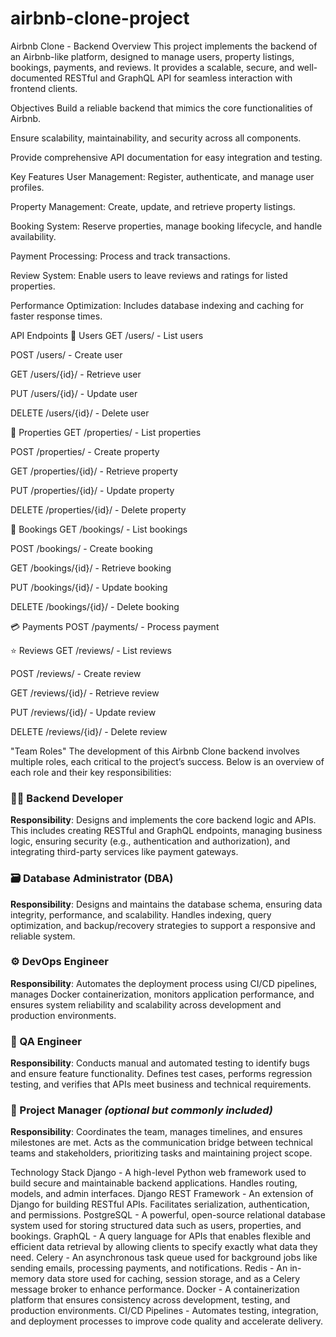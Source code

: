 # airbnb-clone-project
Airbnb Clone - Backend
Overview
This project implements the backend of an Airbnb-like platform, designed to manage users, property listings, bookings, payments, and reviews. It provides a scalable, secure, and well-documented RESTful and GraphQL API for seamless interaction with frontend clients.

Objectives
Build a reliable backend that mimics the core functionalities of Airbnb.

Ensure scalability, maintainability, and security across all components.

Provide comprehensive API documentation for easy integration and testing.

Key Features
User Management: Register, authenticate, and manage user profiles.

Property Management: Create, update, and retrieve property listings.

Booking System: Reserve properties, manage booking lifecycle, and handle availability.

Payment Processing: Process and track transactions.

Review System: Enable users to leave reviews and ratings for listed properties.

Performance Optimization: Includes database indexing and caching for faster response times.

API Endpoints
👤 Users
GET /users/ - List users

POST /users/ - Create user

GET /users/{id}/ - Retrieve user

PUT /users/{id}/ - Update user

DELETE /users/{id}/ - Delete user

🏡 Properties
GET /properties/ - List properties

POST /properties/ - Create property

GET /properties/{id}/ - Retrieve property

PUT /properties/{id}/ - Update property

DELETE /properties/{id}/ - Delete property

📅 Bookings
GET /bookings/ - List bookings

POST /bookings/ - Create booking

GET /bookings/{id}/ - Retrieve booking

PUT /bookings/{id}/ - Update booking

DELETE /bookings/{id}/ - Delete booking

💳 Payments
POST /payments/ - Process payment

⭐ Reviews
GET /reviews/ - List reviews

POST /reviews/ - Create review

GET /reviews/{id}/ - Retrieve review

PUT /reviews/{id}/ - Update review

DELETE /reviews/{id}/ - Delete review

"Team Roles"
The development of this Airbnb Clone backend involves multiple roles, each critical to the project’s success. Below is an overview of each role and their key responsibilities:
### 🧑‍💻 Backend Developer
**Responsibility**:
Designs and implements the core backend logic and APIs. This includes creating RESTful and GraphQL endpoints, managing business logic, ensuring security (e.g., authentication and authorization), and integrating third-party services like payment gateways.
### 🗃️ Database Administrator (DBA)
**Responsibility**:
Designs and maintains the database schema, ensuring data integrity, performance, and scalability. Handles indexing, query optimization, and backup/recovery strategies to support a responsive and reliable system.
### ⚙️ DevOps Engineer
**Responsibility**:
Automates the deployment process using CI/CD pipelines, manages Docker containerization, monitors application performance, and ensures system reliability and scalability across development and production environments.
### 🧪 QA Engineer
**Responsibility**:
Conducts manual and automated testing to identify bugs and ensure feature functionality. Defines test cases, performs regression testing, and verifies that APIs meet business and technical requirements.
### 🧠 Project Manager *(optional but commonly included)*
**Responsibility**:
Coordinates the team, manages timelines, and ensures milestones are met. Acts as the communication bridge between technical teams and stakeholders, prioritizing tasks and maintaining project scope.

Technology	Stack
Django - A high-level Python web framework used to build secure and maintainable backend applications. Handles routing, models, and admin interfaces.
Django REST Framework - An extension of Django for building RESTful APIs. Facilitates serialization, authentication, and permissions.
PostgreSQL - A powerful, open-source relational database system used for storing structured data such as users, properties, and bookings.
GraphQL - A query language for APIs that enables flexible and efficient data retrieval by allowing clients to specify exactly what data they need.
Celery - An asynchronous task queue used for background jobs like sending emails, processing payments, and notifications.
Redis - An in-memory data store used for caching, session storage, and as a Celery message broker to enhance performance.
Docker - A containerization platform that ensures consistency across development, testing, and production environments.
CI/CD Pipelines - Automates testing, integration, and deployment processes to improve code quality and accelerate delivery.